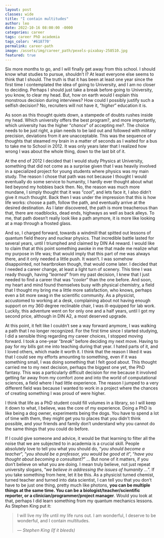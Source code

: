 ```yaml
---
layout: post
classes: wide
title: "I contain multitudes"
author: leo
date: 2022-10-16 08:00:00 -0000
categories: career
tags: career PhD academia
tags_color: '#618770'
permalink: career-path
image: /assets/img/career_path/pexels-pixabay-258510.jpg
featured: true
---
```


Six more months to go, and I will finally get away from this school. I should know what studies to pursue, shouldn’t I? At least everyone else seems to think that I should. The truth is that it has been at least one year since the first time I contemplated the idea of going to University, and I am no closer to deciding. Perhaps I should just take a break before going to University, you know, to clear my head. But, how on earth would I explain this monstrous decision during interviews? How could I possibly justify such a selfish decision? No, recruiters will not have it, “_higher_” education it is. 

As soon as this thought quiets down, a stampede of doubts rushes inside my head. Which university offers the best program?, and more importantly, which university has the higher “_chance_” of accepting me?. The choice needs to be just right, a plan needs to be laid out and followed with military precision, deviations from it are unacceptable. This was the sequence of thoughts that steamed my brain in a matter of seconds as I waited for a bus to take me to School in 2012. It was only years later that I realized how wrong I was about the whole thing, down to the last bit of it.

At the end of 2012 I decided that I would study Physics at University, something that did not come as a surprise given that I was heavily involved in a specialized project for young students where physics was my main study. The reason I chose that path was not because I thought I would eventually do some service to humanity, I hardly ever thought about what lied beyond my hobbies back then. No, the reason was much more mundane, I simply thought that it was “_cool_”, and lets face it, I also didn’t give it much thought. Back then I was under the impression that this is how life works: choose a path, follow the path, and eventually arrive at the desired destination. As I later discovered, the path is more treacherous than that, there are roadblocks, dead ends, highways as well as back alleys. To me, that path doesn’t really look like a path anymore, it is more like looking at a map through a frosted glass.

And so, I charged forward, towards a windmill that spitted out lessons of quantum field theory and nuclear physics. That incredible battle lasted for several years, until I triumphed and claimed by DIN A4 reward. I would like to claim that at this point something awoke in me that made me realize what my purpose in life was; that would imply that this part of me was always there, and it only needed a little push. It wasn’t. I was somehow disappointed, not heartbroken though, that would come later. I decided that I needed a career change, at least a light turn of scenery. This time I was ready though, having “_learned_” from my past decision, I knew that I just needed to find a career that was “_cooler_” than the one before. And soon, my heart and mind found themselves busy with physical chemistry, a field that I thought my bring me a little more satisfaction, who knows, perhaps even a bit more swag in the scientific community. As a physicist, accustomed to working at a desk, complaining about not having enough support on my 360 degree reclinable chair, I was ill-equipped for lab work. Luckily, this adventure went on for only one and a half years, until I got my second price, although in DIN A2, a most deserved upgrade. 

At this point, it felt like I couldn’t see a way forward anymore, I was walking a path that I no longer recognized. For the first time since I started studying, I did a sensible thing regarding my career choices, I stopped moving forward. I took a one-year “_break_” before deciding my next move. Having to pay for my bills got me into teaching during that year. I hated parts of it, and I loved others, which made it worth it. I think that the reason I liked it was that I could see my efforts amounting to something, even if it was something small, I was doing something that I felt good about. This thought carried me to my next decision, perhaps the biggest one yet, the PhD fantasy. This was a particularly difficult decision for me because it involved getting far away from my comfort zone and into the world of computational sciences, a field where I had little experience. The reason I jumped to a very different field was because I wanted to work in a project where the chances of creating something I was proud of were higher.

I think that life as a PhD student could fill volumes in a library, so I will keep it down to what, I believe, was the core of my experience. Doing a PhD is like being a dog owner, experiments being the dogs. You have to spend a lot of time with them, they might get you to places that you didn’t think possible, and your friends and family don’t understand why you cannot do the same things that you could do before.

If I could give someone and advice, it would be that learning to filter all the noise that we are subjected to in academia is a crucial skill. People absolutely love to tell you what you should do, “_you should become a teacher_”, “_you should be a professor, you would be good at it_”, “_have you thought about becoming a consultant?_” … But none of it matters, if you don’t believe on what you are doing. I mean truly believe, not just repeat university slogans, “_we believe in addressing the issues of humanity …_”. If you take something from here, let it be this. As a physicist turned chemist, turned teacher and turned into data scientist, I can tell you that you don’t have to be just one thing, pretty much like photons, **you can be multiple things at the same time. You can be a biologist/teacher/scientific reporter, or a clinician/programmer/project manager**. Would you look at that, perhaps I did learn something from my quantum mechanics lessons. As Stephen King put it:

>I will live my life until my life runs out. I am wonderful, I deserve to be wonderful, and I contain multitudes.
>
><cite>&mdash; Stephen King (If it bleeds)</cite>
